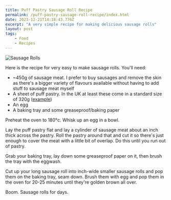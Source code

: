 ```yaml
---
title: Puff Pastry Sausage Roll Recipe
permalink: /puff-pastry-sausage-roll-recipe/index.html
date: 2023-12-21T14:18:43.776Z
excerpt: "A very simple recipe for making delicious sausage rolls"
layout: post
tags:
    - Food
    - Recipes
---
```


![Sausage Rolls](https://rknightuk.s3.amazonaws.com/site/sausage-rolls.jpg)

Here is the recipe for very easy to make sausage rolls. You'll need:

- ~450g of sausage meat. I prefer to buy sausages and remove the skin as there's a bigger variety of flavours available without having to add stuff to sausage meat myself
- A sheet of puff pastry. In the UK at least these come in a standard size of 320g ([example](https://groceries.asda.com/product/pastry-dough/jus-rol-puff-pastry-ready-rolled-sheet/910000468752))
- An egg
- A baking tray and some greaseproof/baking paper

Preheat the oven to 180°c. Whisk up an egg in a bowl.

Lay the puff pastry flat and lay a cylinder of sausage meat about an inch thick across the pastry. Roll the pastry around that and cut it so there's just enough to cover the meat with a little bit of overlap. Do this until you run out of pastry. 

Grab your baking tray, lay down some greaseproof paper on it, then brush the tray with the eggwash. 

Cut up your long sausage roll into inch-wide smaller sausage rolls and pop them on the baking tray, seam down. Brush them with egg and pop them in the oven for 20-25 minutes until they're golden brown all over.

Boom. Sausage rolls for days. 